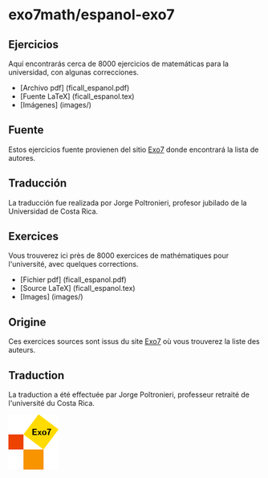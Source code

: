 # exo7math/espanol-exo7

## Ejercicios

Aquí encontrarás cerca de 8000 ejercicios de matemáticas para la universidad, con algunas correcciones.
* [Archivo pdf] (ficall_espanol.pdf)
* [Fuente LaTeX] (ficall_espanol.tex)
* [Imágenes] (images/)

## Fuente

Estos ejercicios fuente provienen del sitio [Exo7](http://exo7.emath.fr) donde encontrará la lista de autores.

## Traducción

La traducción fue realizada por Jorge Poltronieri, profesor jubilado de la Universidad de Costa Rica.


## Exercices

Vous trouverez ici près de 8000 exercices de mathématiques pour l'université, avec quelques corrections.
* [Fichier pdf] (ficall_espanol.pdf)
* [Source LaTeX] (ficall_espanol.tex)
* [Images] (images/)

## Origine

Ces exercices sources sont issus du site [Exo7](http://exo7.emath.fr) où vous trouverez la liste des auteurs.

## Traduction

La traduction a été effectuée par Jorge Poltronieri, professeur retraité de l'université du Costa Rica.

![Logo Exo7](logo_exo7.png "logo Exo7")




